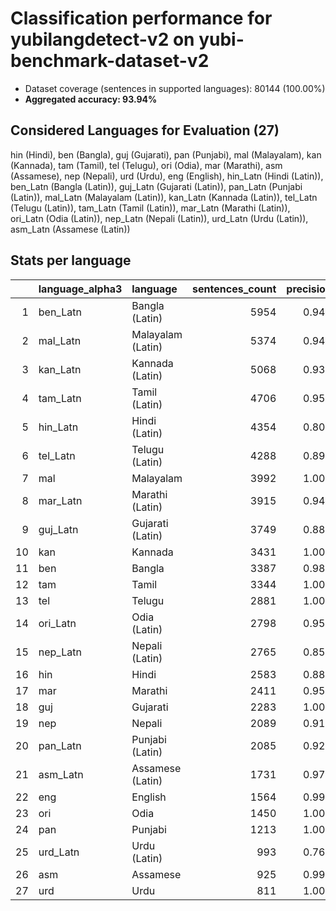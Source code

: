 # Classification performance for yubilangdetect-v2 on yubi-benchmark-dataset-v2

- Dataset coverage (sentences in supported languages): 80144 (100.00%)
- **Aggregated accuracy: 93.94%**

<h2 id="supported-languages">Considered Languages for Evaluation (27)</h2>

hin (Hindi), ben (Bangla), guj (Gujarati), pan (Punjabi), mal (Malayalam), kan (Kannada), tam (Tamil), tel (Telugu), ori (Odia), mar (Marathi), asm (Assamese), nep (Nepali), urd (Urdu), eng (English), hin_Latn (Hindi (Latin)), ben_Latn (Bangla (Latin)), guj_Latn (Gujarati (Latin)), pan_Latn (Punjabi (Latin)), mal_Latn (Malayalam (Latin)), kan_Latn (Kannada (Latin)), tel_Latn (Telugu (Latin)), tam_Latn (Tamil (Latin)), mar_Latn (Marathi (Latin)), ori_Latn (Odia (Latin)), nep_Latn (Nepali (Latin)), urd_Latn (Urdu (Latin)), asm_Latn (Assamese (Latin))

<h2 id="metrics-per-language">Stats per language</h2>

|    | language_alpha3   | language          |   sentences_count |   precision |   recall |    f1 |   tp |   fp |    tn |   fn |
|---:|:------------------|:------------------|------------------:|------------:|---------:|------:|-----:|-----:|------:|-----:|
|  1 | ben_Latn          | Bangla (Latin)    |              5954 |       0.940 |    0.931 | 0.909 | 5542 |  352 | 73838 |  412 |
|  2 | mal_Latn          | Malayalam (Latin) |              5374 |       0.948 |    0.933 | 0.917 | 5013 |  275 | 74495 |  361 |
|  3 | kan_Latn          | Kannada (Latin)   |              5068 |       0.931 |    0.904 | 0.886 | 4579 |  342 | 74734 |  489 |
|  4 | tam_Latn          | Tamil (Latin)     |              4706 |       0.956 |    0.948 | 0.932 | 4461 |  205 | 75233 |  245 |
|  5 | hin_Latn          | Hindi (Latin)     |              4354 |       0.802 |    0.891 | 0.764 | 3878 |  959 | 74831 |  476 |
|  6 | tel_Latn          | Telugu (Latin)    |              4288 |       0.895 |    0.884 | 0.845 | 3790 |  446 | 75410 |  498 |
|  7 | mal               | Malayalam         |              3992 |       1.000 |    1.000 | 1.000 | 3992 |    0 | 76152 |    0 |
|  8 | mar_Latn          | Marathi (Latin)   |              3915 |       0.946 |    0.917 | 0.908 | 3591 |  203 | 76026 |  324 |
|  9 | guj_Latn          | Gujarati (Latin)  |              3749 |       0.880 |    0.885 | 0.832 | 3317 |  452 | 75943 |  432 |
| 10 | kan               | Kannada           |              3431 |       1.000 |    1.000 | 1.000 | 3431 |    0 | 76713 |    0 |
| 11 | ben               | Bangla            |              3387 |       0.989 |    1.000 | 0.989 | 3386 |   37 | 76720 |    1 |
| 12 | tam               | Tamil             |              3344 |       1.000 |    1.000 | 1.000 | 3344 |    1 | 76799 |    0 |
| 13 | tel               | Telugu            |              2881 |       1.000 |    1.000 | 1.000 | 2881 |    0 | 77263 |    0 |
| 14 | ori_Latn          | Odia (Latin)      |              2798 |       0.955 |    0.948 | 0.931 | 2653 |  125 | 77221 |  145 |
| 15 | nep_Latn          | Nepali (Latin)    |              2765 |       0.853 |    0.900 | 0.814 | 2489 |  430 | 76949 |  276 |
| 16 | hin               | Hindi             |              2583 |       0.888 |    0.913 | 0.852 | 2359 |  299 | 77262 |  224 |
| 17 | mar               | Marathi           |              2411 |       0.956 |    0.910 | 0.913 | 2195 |  100 | 77633 |  216 |
| 18 | guj               | Gujarati          |              2283 |       1.000 |    1.000 | 1.000 | 2283 |    0 | 77861 |    0 |
| 19 | nep               | Nepali            |              2089 |       0.912 |    0.930 | 0.882 | 1943 |  187 | 77868 |  146 |
| 20 | pan_Latn          | Punjabi (Latin)   |              2085 |       0.926 |    0.844 | 0.853 | 1759 |  141 | 77918 |  326 |
| 21 | asm_Latn          | Assamese (Latin)  |              1731 |       0.973 |    0.967 | 0.957 | 1674 |   46 | 78367 |   57 |
| 22 | eng               | English           |              1564 |       0.998 |    0.998 | 0.997 | 1561 |    3 | 78577 |    3 |
| 23 | ori               | Odia              |              1450 |       1.000 |    1.000 | 1.000 | 1450 |    0 | 78694 |    0 |
| 24 | pan               | Punjabi           |              1213 |       1.000 |    1.000 | 1.000 | 1213 |    0 | 78931 |    0 |
| 25 | urd_Latn          | Urdu (Latin)      |               993 |       0.763 |    0.813 | 0.702 |  807 |  250 | 78901 |  186 |
| 26 | asm               | Assamese          |               925 |       0.999 |    0.960 | 0.979 |  888 |    1 | 79218 |   37 |
| 27 | urd               | Urdu              |               811 |       1.000 |    1.000 | 1.000 |  811 |    0 | 79333 |    0 |